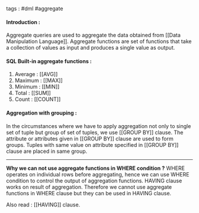 tags : #dml #aggregate 

#### Introduction : 

Aggregate queries are used to aggregate the data obtained from [[Data Manipulation Language]]. Aggregate functions are set of functions that take a collection of  values as input and produces a single value as output.

#### SQL Built-in aggregate functions : 

1. Average : [[AVG]]
2. Maximum : [[MAX]]
3. Minimum : [[MIN]]
4. Total : [[SUM]]
5. Count : [[COUNT]]

#### Aggregation with grouping : 

In the circumstances where we have to apply aggregation not only to single set of tuple but group of set of tuples, we use [[GROUP BY]] clause. The attribute or attributes given in [[GROUP BY]] clause are used to form groups. Tuples with same value on attribute specified in [[GROUP BY]] clause are placed in same group.


---

 **Why we can not use aggregate functions in WHERE condition ?** 
	WHERE operates on individual rows before aggregating, hence we can use WHERE condition to control the output of aggregation functions. HAVING clause works on result of aggregation. Therefore we cannot use aggregate functions in WHERE clause but they can be used in HAVING clause.

Also read : [[HAVING]] clause.
